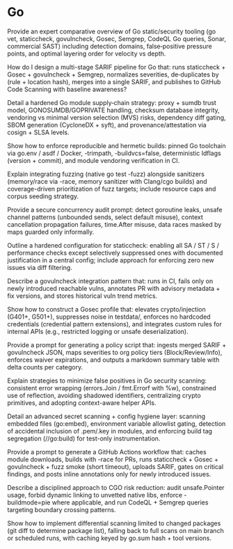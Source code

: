 # Go

Provide an expert comparative overview of Go static/security tooling (go vet, staticcheck, govulncheck, Gosec, Semgrep, CodeQL Go queries, Sonar, commercial SAST) including detection domains, false‑positive pressure points, and optimal layering order for velocity vs depth.

How do I design a multi-stage SARIF pipeline for Go that: runs staticcheck + Gosec + govulncheck + Semgrep, normalizes severities, de‑duplicates by (rule + location hash), merges into a single SARIF, and publishes to GitHub Code Scanning with baseline awareness?

Detail a hardened Go module supply‑chain strategy: proxy + sumdb trust model, GONOSUMDB/GOPRIVATE handling, checksum database integrity, vendoring vs minimal version selection (MVS) risks, dependency diff gating, SBOM generation (CycloneDX + syft), and provenance/attestation via cosign + SLSA levels.

Show how to enforce reproducible and hermetic builds: pinned Go toolchain via go.env / asdf / Docker, -trimpath, -buildvcs=false, deterministic ldflags (version + commit), and module vendoring verification in CI.

Explain integrating fuzzing (native go test -fuzz) alongside sanitizers (memory/race via -race, memory sanitizer with Clang/cgo builds) and coverage-driven prioritization of fuzz targets; include resource caps and corpus seeding strategy.

Provide a secure concurrency audit prompt: detect goroutine leaks, unsafe channel patterns (unbounded sends, select default misuse), context cancellation propagation failures, time.After misuse, data races masked by maps guarded only informally.

Outline a hardened configuration for staticcheck: enabling all SA / ST / S / performance checks except selectively suppressed ones with documented justification in a central config; include approach for enforcing zero new issues via diff filtering.

Describe a govulncheck integration pattern that: runs in CI, fails only on newly introduced reachable vulns, annotates PR with advisory metadata + fix versions, and stores historical vuln trend metrics.

Show how to construct a Gosec profile that: elevates crypto/injection (G401+, G501+), suppresses noise in testdata/, enforces no hardcoded credentials (credential pattern extensions), and integrates custom rules for internal APIs (e.g., restricted logging or unsafe deserialization).

Provide a prompt for generating a policy script that: ingests merged SARIF + govulncheck JSON, maps severities to org policy tiers (Block/Review/Info), enforces waiver expirations, and outputs a markdown summary table with delta counts per category.

Explain strategies to minimize false positives in Go security scanning: consistent error wrapping (errors.Join / fmt.Errorf with %w), constrained use of reflection, avoiding shadowed identifiers, centralizing crypto primitives, and adopting context-aware helper APIs.

Detail an advanced secret scanning + config hygiene layer: scanning embedded files (go:embed), environment variable allowlist gating, detection of accidental inclusion of .pem/.key in modules, and enforcing build tag segregation (//go:build) for test-only instrumentation.

Provide a prompt to generate a GitHub Actions workflow that: caches module downloads, builds with -race for PRs, runs staticcheck + Gosec + govulncheck + fuzz smoke (short timeout), uploads SARIF, gates on critical findings, and posts inline annotations only for newly introduced issues.

Describe a disciplined approach to CGO risk reduction: audit unsafe.Pointer usage, forbid dynamic linking to unvetted native libs, enforce -buildmode=pie where applicable, and run CodeQL + Semgrep queries targeting boundary crossing patterns.

Show how to implement differential scanning limited to changed packages (git diff to determine package list), falling back to full scans on main branch or scheduled runs, with caching keyed by go.sum hash + tool versions.
